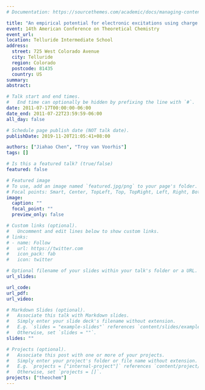 ```yaml
---
# Documentation: https://sourcethemes.com/academic/docs/managing-content/

title: "An empirical potential for electronic excitations using charge equilibration"
event: 14th American Conference on Theoretical Chemistry
event_url:
location: Telluride Intermediate School
address: 
  street: 725 West Colorado Avenue
  city: Telluride
  region: Colorado 
  postcode: 81435
  country: US
summary:
abstract:

# Talk start and end times.
#   End time can optionally be hidden by prefixing the line with `#`.
date: 2011-07-17T00:00:00-06:00
date_end: 2011-07-22T23:59:59-06:00
all_day: false

# Schedule page publish date (NOT talk date).
publishDate: 2019-11-20T21:05:41+08:00

authors: ["Jiahao Chen", "Troy van Voorhis"]
tags: []

# Is this a featured talk? (true/false)
featured: false

# Featured image
# To use, add an image named `featured.jpg/png` to your page's folder. 
# Focal points: Smart, Center, TopLeft, Top, TopRight, Left, Right, BottomLeft, Bottom, BottomRight.
image:
  caption: ""
  focal_point: ""
  preview_only: false

# Custom links (optional).
#   Uncomment and edit lines below to show custom links.
# links:
# - name: Follow
#   url: https://twitter.com
#   icon_pack: fab
#   icon: twitter

# Optional filename of your slides within your talk's folder or a URL.
url_slides: 

url_code:
url_pdf:
url_video:

# Markdown Slides (optional).
#   Associate this talk with Markdown slides.
#   Simply enter your slide deck's filename without extension.
#   E.g. `slides = "example-slides"` references `content/slides/example-slides.md`.
#   Otherwise, set `slides = ""`.
slides: ""

# Projects (optional).
#   Associate this post with one or more of your projects.
#   Simply enter your project's folder or file name without extension.
#   E.g. `projects = ["internal-project"]` references `content/project/deep-learning/index.md`.
#   Otherwise, set `projects = []`.
projects: ["theochem"]
---
```

